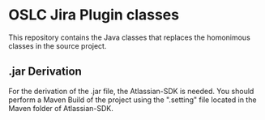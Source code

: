 # OSLC Jira Plugin classes  

This repository contains the Java classes that replaces the homonimous classes in the source project.  

## .jar Derivation  

For the derivation of the .jar file, the Atlassian-SDK is needed. You should perform a Maven Build of the project using the ".setting" file located in the Maven folder of Atlassian-SDK.